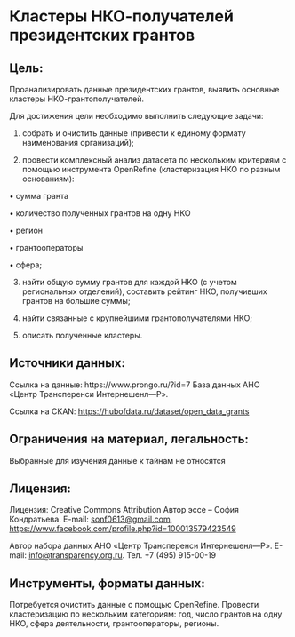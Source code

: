 <h1>Кластеры НКО-получателей президентских грантов</h1>

<h2>Цель:</h2>
Проанализировать данные президентских грантов, выявить основные кластеры НКО-грантополучателей. 

Для достижения цели необходимо выполнить следующие задачи: 

1. собрать и очистить данные (привести к единому формату наименования организаций);

2. провести комплексный анализ датасета по нескольким критериям с помощью инструмента OpenRefine (кластеризация НКО по разным основаниям):

• сумма гранта

• количество полученных грантов на одну НКО

• регион

• грантооператоры

• сфера;

3. найти общую сумму грантов для каждой НКО (с учетом региональных отделений), составить рейтинг НКО, получивших грантов на большие суммы;

4. найти связанные с крупнейшими грантополучателями НКО;

5. описать полученные кластеры.

<h2>Источники данных:</h2>
Ссылка на данные: https://www.prongo.ru/?id=7 База данных АНО «Центр Трансперенси Интернешенл—Р».

Ссылка на CKAN: https://hubofdata.ru/dataset/open_data_grants

<h2>Ограничения на материал, легальность:</h2>
Выбранные для изучения данные к тайнам не относятся

<h2>Лицензия:</h2>

Лицензия: Creative Commons Attribution
Автор эссе – София Кондратьева. E-mail: sonf0613@gmail.com, https://www.facebook.com/profile.php?id=100013579423549

Автор набора данных АНО «Центр Трансперенси Интернешенл—Р». E-mail:  info@transparency.org.ru. Тел. +7 (495) 915-00-19

<h2>Инструменты, форматы данных:</h2>
Потребуется очистить данные с помощью OpenRefine. Провести кластеризацию по нескольким категориям: год, число грантов на одну НКО, сфера деятельности, грантооператоры, регионы.
